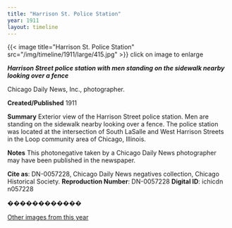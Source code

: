 ```yaml
---
title: "Harrison St. Police Station"
year: 1911
layout: timeline
---
```


{{< image title="Harrison St. Police Station" src="/img/timeline/1911/large/415.jpg" >}}
click on image to enlarge

___**Harrison Street police station with men standing on the sidewalk nearby looking over a fence**___

Chicago Daily News, Inc., photographer.

**Created/Published**
1911

**Summary**
Exterior view of the Harrison Street police station. Men are standing on the sidewalk nearby looking over a fence. The police station was located at the intersection of South LaSalle and West Harrison Streets in the Loop community area of Chicago, Illinois.

**Notes**
This photonegative taken by a Chicago Daily News photographer may have been published in the newspaper.

__Cite as__: DN-0057228, Chicago Daily News negatives collection, Chicago Historical Society.
__Reproduction Number__: DN-0057228
__Digital ID__: ichicdn n057228

������������ 

[Other images from this year](/historical/timeline/1911)